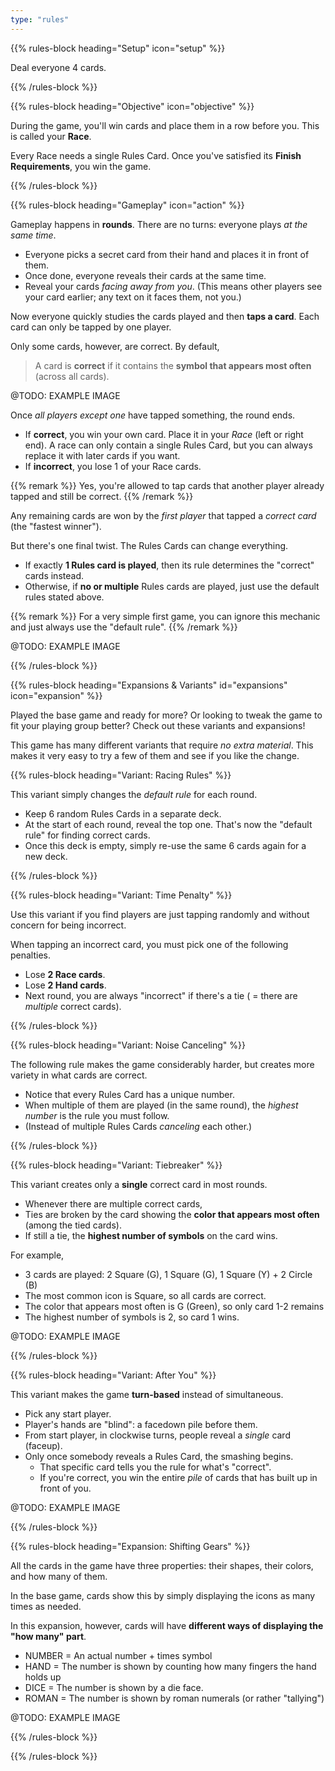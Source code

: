 ```yaml
---
type: "rules"
---
```


{{% rules-block heading="Setup" icon="setup" %}}

Deal everyone 4 cards.

{{% /rules-block %}}

{{% rules-block heading="Objective" icon="objective" %}}

During the game, you'll win cards and place them in a row before you. This is called your **Race**. 

Every Race needs a single Rules Card. Once you've satisfied its **Finish Requirements**, you win the game.

{{% /rules-block %}}

{{% rules-block heading="Gameplay" icon="action" %}}

Gameplay happens in **rounds**. There are no turns: everyone plays _at the same time_.

* Everyone picks a secret card from their hand and places it in front of them.
* Once done, everyone reveals their cards at the same time.
* Reveal your cards _facing away from you_. (This means other players see your card earlier; any text on it faces them, not you.)

Now everyone quickly studies the cards played and then **taps a card**. Each card can only be tapped by one player.

Only some cards, however, are correct. By default,

> A card is **correct** if it contains the **symbol that appears most often** (across all cards).

@TODO: EXAMPLE IMAGE

Once _all players except one_ have tapped something, the round ends.

* If **correct**, you win your own card. Place it in your _Race_ (left or right end). A race can only contain a single Rules Card, but you can always replace it with later cards if you want.
* If **incorrect**, you lose 1 of your Race cards.

{{% remark %}}
Yes, you're allowed to tap cards that another player already tapped and still be correct.
{{% /remark %}}

Any remaining cards are won by the _first player_ that tapped a _correct card_ (the "fastest winner").

But there's one final twist. The Rules Cards can change everything.

* If exactly **1 Rules card is played**, then its rule determines the "correct" cards instead.
* Otherwise, if **no or multiple** Rules cards are played, just use the default rules stated above.

{{% remark %}}
For a very simple first game, you can ignore this mechanic and just always use the "default rule".
{{% /remark %}}

@TODO: EXAMPLE IMAGE

{{% /rules-block %}}

{{% rules-block heading="Expansions & Variants" id="expansions" icon="expansion" %}}

Played the base game and ready for more? Or looking to tweak the game to fit your playing group better? Check out these variants and expansions!

This game has many different variants that require _no extra material_. This makes it very easy to try a few of them and see if you like the change.

{{% rules-block heading="Variant: Racing Rules" %}}

This variant simply changes the _default rule_ for each round.

* Keep 6 random Rules Cards in a separate deck.
* At the start of each round, reveal the top one. That's now the "default rule" for finding correct cards.
* Once this deck is empty, simply re-use the same 6 cards again for a new deck.

{{% /rules-block %}}

{{% rules-block heading="Variant: Time Penalty" %}}

Use this variant if you find players are just tapping randomly and without concern for being incorrect.

When tapping an incorrect card, you must pick one of the following penalties.

* Lose **2 Race cards**.
* Lose **2 Hand cards**.
* Next round, you are always "incorrect" if there's a tie ( = there are _multiple_ correct cards).

{{% /rules-block %}}

{{% rules-block heading="Variant: Noise Canceling" %}}

The following rule makes the game considerably harder, but creates more variety in what cards are correct.

* Notice that every Rules Card has a unique number.
* When multiple of them are played (in the same round), the _highest number_ is the rule you must follow.
* (Instead of multiple Rules Cards _canceling_ each other.)

{{% /rules-block %}}

{{% rules-block heading="Variant: Tiebreaker" %}}

This variant creates only a **single** correct card in most rounds.

* Whenever there are multiple correct cards,
* Ties are broken by the card showing the **color that appears most often** (among the tied cards).
* If still a tie, the **highest number of symbols** on the card wins.

For example,

* 3 cards are played: 2 Square (G), 1 Square (G), 1 Square (Y) + 2 Circle (B)
* The most common icon is Square, so all cards are correct.
* The color that appears most often is G (Green), so only card 1-2 remains
* The highest number of symbols is 2, so card 1 wins.

@TODO: EXAMPLE IMAGE

{{% /rules-block %}}

{{% rules-block heading="Variant: After You" %}}

This variant makes the game **turn-based** instead of simultaneous.

* Pick any start player.
* Player's hands are "blind": a facedown pile before them.
* From start player, in clockwise turns, people reveal a _single_ card (faceup).
* Only once somebody reveals a Rules Card, the smashing begins.
  * That specific card tells you the rule for what's "correct".
  * If you're correct, you win the entire _pile_ of cards that has built up in front of you.

@TODO: EXAMPLE IMAGE

{{% /rules-block %}}

{{% rules-block heading="Expansion: Shifting Gears" %}}

All the cards in the game have three properties: their shapes, their colors, and how many of them.

In the base game, cards show this by simply displaying the icons as many times as needed. 

In this expansion, however, cards will have **different ways of displaying the "how many" part**.

* NUMBER = An actual number + times symbol
* HAND = The number is shown by counting how many fingers the hand holds up
* DICE = The number is shown by a die face.
* ROMAN = The number is shown by roman numerals (or rather "tallying")

@TODO: EXAMPLE IMAGE

<!--- 
DEPRECATED:
* COPY = "I am whatever the neighbor is at which I point" => this is just a weird exception now to the otherwise consistent structure. It can also lead to a confusing loop when _all_ cards copy and there is thus no value to any of them. It's messy, it's meh, just left it out.
* INVERT = Show some numbers/symbols but CROSSED OUT. The card is _all the things it didn't cross out_ => this doesn't really work because the core rules of the game stop working if a card can be "multiple things at once".
--->

{{% /rules-block %}}

{{% /rules-block %}}

